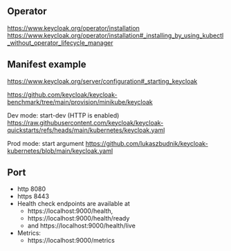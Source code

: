 
## Operator

https://www.keycloak.org/operator/installation
https://www.keycloak.org/operator/installation#_installing_by_using_kubectl_without_operator_lifecycle_manager


## Manifest example

https://www.keycloak.org/server/configuration#_starting_keycloak

https://github.com/keycloak/keycloak-benchmark/tree/main/provision/minikube/keycloak


Dev mode: start-dev (HTTP is enabled)
https://raw.githubusercontent.com/keycloak/keycloak-quickstarts/refs/heads/main/kubernetes/keycloak.yaml

Prod mode: start argument
https://github.com/lukaszbudnik/keycloak-kubernetes/blob/main/keycloak.yaml

## Port

 
* http 8080 
* https 8443
* Health check endpoints are available at 
  * https://localhost:9000/health, 
  * https://localhost:9000/health/ready 
  * and https://localhost:9000/health/live
* Metrics:
  * https://localhost:9000/metrics 

